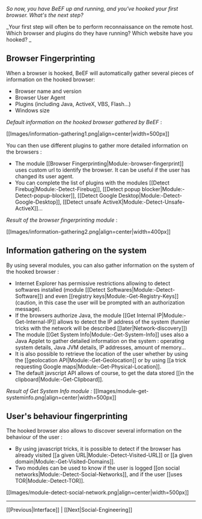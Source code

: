 _So now, you have BeEF up and running, and you've hooked your first browser. What's the next step?_

_Your first step will often be to perform reconnaissance on the remote host. Which browser and plugins do they have running? Which website have you hooked? _

## Browser Fingerprinting

When a browser is hooked, BeEF will automatically gather several pieces of information on the hooked browser:

* Browser name and version
* Browser User Agent
* Plugins (including Java, ActiveX, VBS, Flash...)
* Windows size

_Default information on the hooked browser gathered by BeEF_ :

[[Images/information-gathering1.png|align=center|width=500px]]

You can then use different plugins to gather more detailed information on the browsers :
* The module [[Browser Fingerprinting|Module:-browser-fingerprint]] uses custom url to identify the browser. It can be useful if the user has changed its user agent.
* You can complete the list of plugins with the modules [[Detect Firebug|Module:-Detect-Firebug]], [[Detect popup blocker|Module:-Detect-popup-blocker]], [[Detect Google Desktop|Module:-Detect-Google-Desktop]], [[Detect unsafe ActiveX|Module:-Detect-Unsafe-ActiveX]]...

_Result of the browser fingerprinting module_ :

[[Images/information-gathering2.png|align=center|width=400px]]

## Information gathering on the system

By using several modules, you can also gather information on the system of the hooked browser :
* Internet Explorer has permissive restrictions allowing to detect softwares installed (module [[Detect Softwares|Module:-Detect-Software]]) and even [[registry keys|Module:-Get-Registry-Keys]] (caution, in this case the user will be prompted with an authorization message).
* If the browsers authorize Java, the module [[Get Internal IP|Module:-Get-Internal-IP]] allows to detect the IP address of the system (funnier tricks with the network will be described [[later|Network-discovery]])
* The module [[Get System Info|Module:-Get-System-Info]] uses also a Java Applet to gather detailed information on the system : operating system details, Java JVM details, IP addresses, amount of memory...
* It is also possible to retrieve the location of the user whether by using the [[geolocation API|Module:-Get-Geolocation]] or by using [[a trick requesting Google maps|Module:-Get-Physical-Location]].
* The default javscript API allows of course, to get the data stored [[in the clipboard|Module:-Get-Clipboard]].

_Result of Get System Info module :_
[[Images/module-get-systeminfo.png|align=center|width=500px]]


## User's behaviour fingerprinting

The hooked browser also allows to discover several information on the behaviour of the user :
* By using javascript tricks, it is possible to detect if the browser has already visited [[a given URL|Module:-Detect-Visited-URL]] or [[a given domain|Module:-Get-Visited-Domains]].
* Two modules can be used to know if the user is logged [[on social networks|Module:-Detect-Social-Networks]], and if the user [[uses TOR|Module:-Detect-TOR]].

[[Images/module-detect-social-network.png|align=center|width=500px]]

***
[[Previous|Interface]] | [[Next|Social-Engineering]]